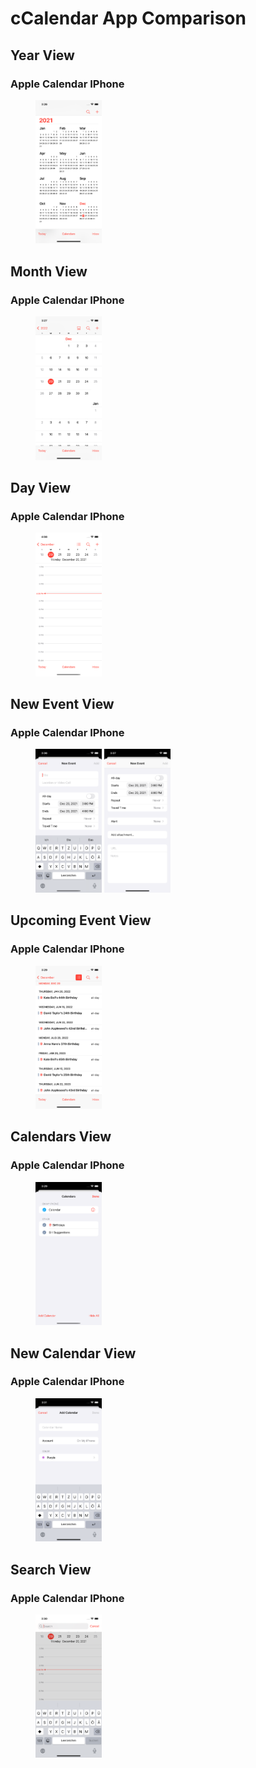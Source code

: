 # cCalendar App Comparison

## Year View

### Apple Calendar IPhone 

<figure>
	<img src="Images\AppleCalendarIPhone_YearView.png" style="width:25%"/>
</figure>


## Month View

### Apple Calendar IPhone

<figure>
	<img src="Images\AppleCalendarIPhone_MonthView.png" style="width:25%"/>
</figure>


## Day View

### Apple Calendar IPhone

<figure>
	<img src="Images\AppleCalendarIPhone_DayView.png" style="width:25%"/>
</figure>

## New Event View

### Apple Calendar IPhone

<figure>
	<img src="Images\AppleCalendarIPhone_NewEventView_01.png" style="width:25%"/>
    <img src="Images\AppleCalendarIPhone_NewEventView_02.png" style="width:25%"/>
</figure>

## Upcoming Event View

### Apple Calendar IPhone

<figure>
	<img src="Images\AppleCalendarIPhone_UpcomingEventView.png" style="width:25%"/>
</figure>

## Calendars View

### Apple Calendar IPhone

<figure>
	<img src="Images\AppleCalendarIPhone_CalendarsView.png" style="width:25%"/>
</figure>

## New Calendar View

### Apple Calendar IPhone

<figure>
	<img src="Images\AppleCalendarIPhone_NewCalendarView.png" style="width:25%"/>
</figure>

## Search View

### Apple Calendar IPhone

<figure>
	<img src="Images\AppleCalendarIPhone_SearchView.png" style="width:25%"/>
</figure>